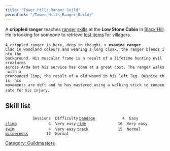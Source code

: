 ```yaml
---
title: "Tower Hills Ranger Guild"
permalink: "/Tower_Hills_Ranger_Guild/"
---
```


A **crippled ranger** teaches [ranger](general "wikilink")
[skills](skill "wikilink") at the **Low Stone Cabin** in [Black
Hill](Black_Hill "wikilink"). He is looking for someone to retrieve
[lost items](Quest#Lost_and_Found "wikilink") for villagers.

`A crippled ranger is here, deep in thought.`
`> `**`examine ranger`**
`Clad in woodland colours and wearing a long cloak, the ranger blends into the`
`background. His muscular frame is a result of a lifetime hunting evil creatures`
`across Arda but his service has come at a great cost. The ranger walks with a`
`pronounced limp, the result of a old wound in his left leg. Despite this, his`
`movements are deft and he has mastered using a walking stick to compensate for`
`his injury.`

## Skill list

`            Sessions  Difficulty`
[`bandage`](bandage "wikilink")`            4  Easy`
[`climb`](climb "wikilink")`              4  Very easy`
[`ride`](ride "wikilink")`              10  Very easy`
[`swim`](swim "wikilink")`               4  Very easy`
[`track`](track "wikilink")`             15  Normal`
[`wilderness`](wilderness "wikilink")`        12  Normal     `

[Category: Guildmasters](Category:_Guildmasters "wikilink")
